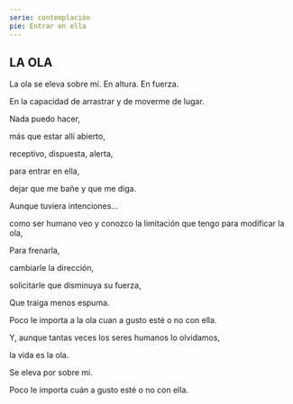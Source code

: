 ```yaml
---
serie: contemplación
pie: Entrar en ella
---
```


## LA OLA

La ola se eleva sobre mí. En altura. En fuerza.

En la capacidad de arrastrar y de moverme de lugar.

Nada puedo hacer,

más que estar allí abierto,

receptivo, dispuesta, alerta,

para entrar en ella,

dejar que me bañe y que me diga.

Aunque tuviera intenciones…

como ser humano veo y conozco la limitación que tengo para modificar la ola,

Para frenarla,

cambiarle la dirección,

solicitarle que disminuya su fuerza,

Que traiga menos espuma.

Poco le importa a la ola cuan a gusto esté o no con ella.

Y, aunque tantas veces los seres humanos lo olvidamos,

la vida es la ola.

Se eleva por sobre mí.

Poco le importa cuán a gusto esté o no con ella.
